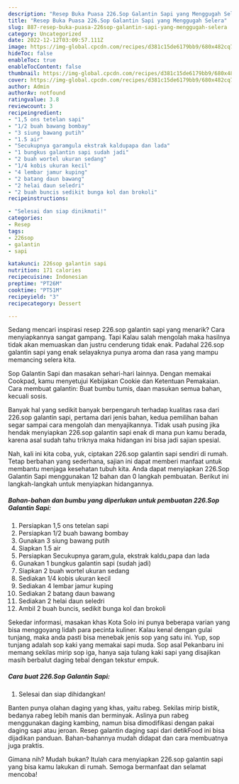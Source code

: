 ```yaml
---
description: "Resep Buka Puasa 226.Sop Galantin Sapi yang Menggugah Selera"
title: "Resep Buka Puasa 226.Sop Galantin Sapi yang Menggugah Selera"
slug: 887-resep-buka-puasa-226sop-galantin-sapi-yang-menggugah-selera
category: Uncategorized
date: 2022-12-12T03:09:57.111Z
image: https://img-global.cpcdn.com/recipes/d381c15de6179bb9/680x482cq70/226sop-galantin-sapi-foto-resep-utama.jpg
hideToc: false
enableToc: true
enableTocContent: false
thumbnail: https://img-global.cpcdn.com/recipes/d381c15de6179bb9/680x482cq70/226sop-galantin-sapi-foto-resep-utama.jpg
cover: https://img-global.cpcdn.com/recipes/d381c15de6179bb9/680x482cq70/226sop-galantin-sapi-foto-resep-utama.jpg
author: Admin
authorAv: notfound
ratingvalue: 3.8
reviewcount: 3
recipeingredient:
- "1,5 ons tetelan sapi"
- "1/2 buah bawang bombay"
- "3 siung bawang putih"
- "1.5 air"
- "Secukupnya garamgula ekstrak kaldupapa dan lada"
- "1 bungkus galantin sapi sudah jadi"
- "2 buah wortel ukuran sedang"
- "1/4 kobis ukuran kecil"
- "4 lembar jamur kuping"
- "2 batang daun bawang"
- "2 helai daun seledri"
- "2 buah buncis sedikit bunga kol dan brokoli"
recipeinstructions:

- "Selesai dan siap dinikmati!"
categories:
- Resep
tags:
- 226sop
- galantin
- sapi

katakunci: 226sop galantin sapi 
nutrition: 171 calories
recipecuisine: Indonesian
preptime: "PT26M"
cooktime: "PT51M"
recipeyield: "3"
recipecategory: Dessert

---
```



Sedang mencari inspirasi resep 226.sop galantin sapi yang menarik? Cara menyiapkannya sangat gampang. Tapi Kalau salah mengolah maka hasilnya tidak akan memuaskan dan justru cenderung tidak enak. Padahal 226.sop galantin sapi yang enak selayaknya punya aroma dan rasa yang mampu memancing selera kita.


Sop Galantin Sapi dan masakan sehari-hari lainnya. Dengan memakai Cookpad, kamu menyetujui Kebijakan Cookie dan Ketentuan Pemakaian. Cara membuat galantin: Buat bumbu tumis, daan masukan semua bahan, kecuali sosis.

Banyak hal yang sedikit banyak berpengaruh terhadap kualitas rasa dari 226.sop galantin sapi, pertama dari jenis bahan, kedua pemilihan bahan segar sampai cara mengolah dan menyajikannya. Tidak usah pusing jika hendak menyiapkan 226.sop galantin sapi enak di mana pun kamu berada, karena asal sudah tahu triknya maka hidangan ini bisa jadi sajian spesial.


Nah, kali ini kita coba, yuk, ciptakan 226.sop galantin sapi sendiri di rumah. Tetap berbahan yang sederhana, sajian ini dapat memberi manfaat untuk membantu menjaga kesehatan tubuh kita. Anda dapat menyiapkan 226.Sop Galantin Sapi menggunakan 12 bahan dan 0 langkah pembuatan. Berikut ini langkah-langkah untuk menyiapkan hidangannya.

<!--inarticleads1-->

##### Bahan-bahan dan bumbu yang diperlukan untuk pembuatan 226.Sop Galantin Sapi:

1. Persiapkan 1,5 ons tetelan sapi
1. Persiapkan 1/2 buah bawang bombay
1. Gunakan 3 siung bawang putih
1. Siapkan 1.5 air
1. Persiapkan Secukupnya garam,gula, ekstrak kaldu,papa dan lada
1. Gunakan 1 bungkus galantin sapi (sudah jadi)
1. Siapkan 2 buah wortel ukuran sedang
1. Sediakan 1/4 kobis ukuran kecil
1. Sediakan 4 lembar jamur kuping
1. Sediakan 2 batang daun bawang
1. Sediakan 2 helai daun seledri
1. Ambil 2 buah buncis, sedikit bunga kol dan brokoli


Sekedar informasi, masakan khas Kota Solo ini punya beberapa varian yang bisa menggoyang lidah para pecinta kuliner. Kalau kenal dengan gulai tunjang, maka anda pasti bisa menebak jenis sop yang satu ini. Yup, sop tunjang adalah sop kaki yang memakai sapi muda. Sop asal Pekanbaru ini memang sekilas mirip sop iga, hanya saja tulang kaki sapi yang disajikan masih berbalut daging tebal dengan tekstur empuk. 

<!--inarticleads2-->

##### Cara buat 226.Sop Galantin Sapi:


1. Selesai dan siap dihidangkan!

Banten punya olahan daging yang khas, yaitu rabeg. Sekilas mirip bistik, bedanya rabeg lebih manis dan berminyak. Aslinya pun rabeg menggunakan daging kambing, namun bisa dimodifikasi dengan pakai daging sapi atau jeroan. Resep galantin daging sapi dari detikFood ini bisa dijadikan panduan. Bahan-bahannya mudah didapat dan cara membuatnya juga praktis. 

Gimana nih? Mudah bukan? Itulah cara menyiapkan 226.sop galantin sapi yang bisa kamu lakukan di rumah. Semoga bermanfaat dan selamat mencoba!
